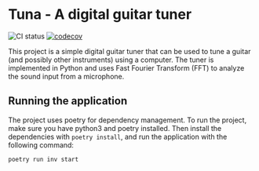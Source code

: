 # Tuna - A digital guitar tuner

![CI status](https://github.com/tohesala/tuna/actions/workflows/checks.yml/badge.svg)
[![codecov](https://codecov.io/github/tohesala/tuna/graph/badge.svg?token=74VQQ80RMX)](https://codecov.io/github/tohesala/tuna)

This project is a simple digital guitar tuner that can be used to tune a guitar
(and possibly other instruments) using a computer. The tuner is implemented in
Python and uses Fast Fourier Transform (FFT) to analyze the sound input from a
microphone.

## Running the application

The project uses poetry for dependency management. To run the project, make sure you have python3 and poetry installed. Then install the dependencies with `poetry install`, and run the application with the following command:

```bash
poetry run inv start
```

